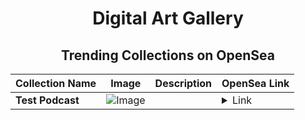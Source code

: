 <div align="center">

# Digital Art Gallery

## Trending Collections on OpenSea

| Collection Name                       | Image                                                                                     | Description                       | OpenSea Link                                                                                          |
|---------------------------------------|-------------------------------------------------------------------------------------------|-----------------------------------|--------------------------------------------------------------------------------------------------------|
| **Test Podcast** | ![Image](https://i.seadn.io/s/raw/files/fead7ad2496b292eec4e0b8a3076cfcd.jpg?w=500&auto=format?w=200&auto=format) |  | <details><summary>Link</summary>[Test Podcast](https://opensea.io/collection/test-podcast-1)</details> |

</div>